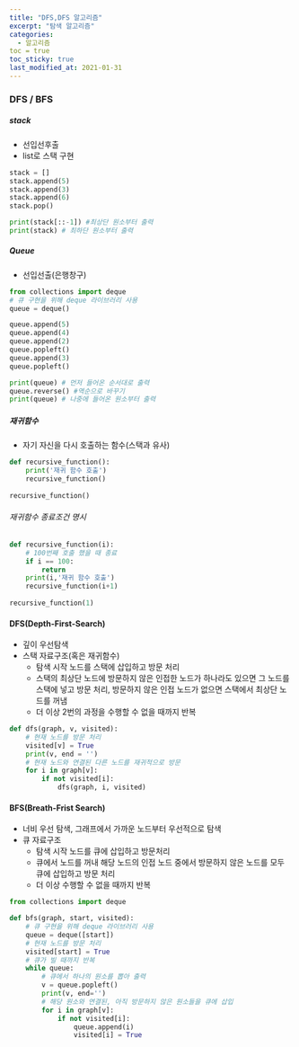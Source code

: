 ```yaml
---
title: "DFS,DFS 알고리즘"
excerpt: "탐색 알고리즘"
categories:
  - 알고리즘
toc = true
toc_sticky: true
last_modified_at: 2021-01-31
---
```


### DFS / BFS

##### stack

-  선입선후출
-  list로 스택 구현

```python
stack = []
stack.append(5)
stack.append(3)
stack.append(6)
stack.pop()

print(stack[::-1]) #최상단 원소부터 출력
print(stack) # 최하단 원소부터 출력
```

##### Queue

- 선입선출(은행창구)

```python
from collections import deque
# 큐 구현을 위해 deque 라이브러리 사용
queue = deque()

queue.append(5)
queue.append(4)
queue.append(2)
queue.popleft()
queue.append(3)
queue.popleft()

print(queue) # 먼저 들어온 순서대로 출력
queue.reverse() #역순으로 바꾸기
print(queue) # 나중에 들어온 원소부터 출력
```

##### 재귀함수

- 자기 자신을 다시 호출하는 함수(스택과 유사)

```python
def recursive_function():
	print('재귀 함수 호출')
	recursive_function()
	
recursive_function()
```

###### 재귀함수 종료조건 명시

```python
def recursive_function(i):
    # 100번째 호출 했을 때 종료
    if i == 100:
        return
	print(i,'재귀 함수 호출')
	recursive_function(i+1)
	
recursive_function(1)
```

#### DFS(Depth-First-Search)

- 깊이 우선탐색
- 스택 자료구조(혹은 재귀함수)
  - 탐색 시작 노드를 스택에 삽입하고 방문 처리
  - 스택의 최상단 노드에 방문하지 않은 인접한 노드가 하나라도 있으면 그 노드를 스택에 넣고 방문 처리, 방문하지 않은 인접 노드가 없으면 스택에서 최상단 노드를 꺼냄
  - 더 이상 2번의 과정을 수행할 수 없을 때까지 반복

```python
def dfs(graph, v, visited):
    # 현재 노드를 방문 처리
    visited[v] = True
    print(v, end = '')
    # 현재 노드와 연결된 다른 노드를 재귀적으로 방문
    for i in graph[v]:
        if not visited[i]:
            dfs(graph, i, visited)
```

#### BFS(Breath-Frist Search)

- 너비 우선 탐색, 그래프에서 가까운 노드부터 우선적으로 탐색
- 큐 자료구조
  - 탐색 시작 노드를 큐에 삽입하고 방문처리
  - 큐에서 노드를 꺼내 해당 노드의 인접 노드 중에서 방문하지 않은 노드를 모두 큐에 삽입하고 방문 처리
  - 더 이상 수행할 수 없을 때까지 반복

```python
from collections import deque

def bfs(graph, start, visited):
    # 큐 구현을 위해 deque 라이브러리 사용
    queue = deque([start])
    # 현재 노드를 방문 처리
    visited[start] = True
    # 큐가 빌 때까지 반복
    while queue:
        # 큐에서 하나의 원소를 뽑아 출력
        v = queue.popleft()
        print(v, end='')
        # 해당 원소와 연결된, 아직 방문하지 않은 원소들을 큐에 삽입
        for i in graph[v]:
            if not visited[i]:
                queue.append(i)
                visited[i] = True
```


